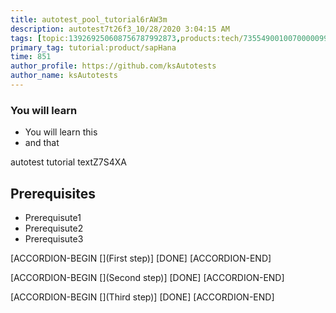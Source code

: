 ```yaml
---
title: autotest_pool_tutorial6rAW3m
description: autotest7t26f3_10/28/2020 3:04:15 AM
tags: [topic:139269250608756787992873,products:tech/73554900100700000996,tutorial:experience/advanced]
primary_tag: tutorial:product/sapHana
time: 851
author_profile: https://github.com/ksAutotests
author_name: ksAutotests
---
```

### You will learn
- You will learn this
- and that

autotest tutorial textZ7S4XA

## Prerequisites
- Prerequisute1
- Prerequisute2
- Prerequisute3

[ACCORDION-BEGIN [](First step)]
[DONE]
[ACCORDION-END]

[ACCORDION-BEGIN [](Second step)]
[DONE]
[ACCORDION-END]

[ACCORDION-BEGIN [](Third step)]
[DONE]
[ACCORDION-END]

